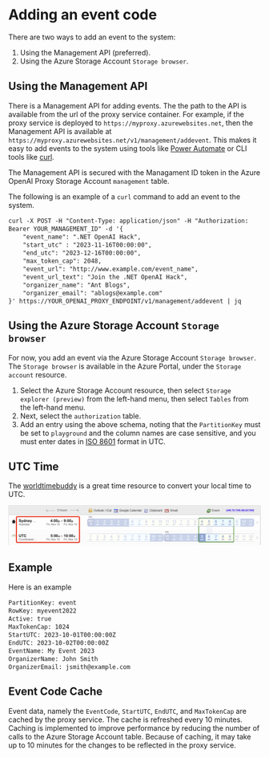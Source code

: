 # Adding an event code

There are two ways to add an event to the system:

1. Using the Management API (preferred).
2. Using the Azure Storage Account `Storage browser`.

## Using the Management API

There is a Management API for adding events. The the path to the API is available from the url of the proxy service container. For example, if the proxy service is deployed to `https://myproxy.azurewebsites.net`, then the Management API is available at `https://myproxy.azurewebsites.net/v1/management/addevent`. This makes it easy to add events to the system using tools like [Power Automate](https://www.microsoft.com/power-platform/products/power-automate) or CLI tools like [curl](https://curl.se/).

The Management API is secured with the Managament ID token in the Azure OpenAI Proxy Storage Account `management` table.

The following is an example of a `curl` command to add an event to the system.

```shell
curl -X POST -H "Content-Type: application/json" -H "Authorization: Bearer YOUR_MANAGEMENT_ID" -d '{
    "event_name": ".NET OpenAI Hack",
    "start_utc" : "2023-11-16T00:00:00",
    "end_utc": "2023-12-16T00:00:00",
    "max_token_cap": 2048,
    "event_url": "http://www.example.com/event_name",
    "event_url_text": "Join the .NET OpenAI Hack",
    "organizer_name": "Ant Blogs",
    "organizer_email": "ablogs@example.com"
}' https://YOUR_OPENAI_PROXY_ENDPOINT/v1/management/addevent | jq
```



## Using the Azure Storage Account `Storage browser`

For now, you add an event via the Azure Storage Account `Storage browser`. The `Storage browser` is available in the Azure Portal, under the `Storage account` resource.

1. Select the Azure Storage Account resource, then select `Storage explorer (preview)` from the left-hand menu, then select `Tables` from the left-hand menu.
2. Next, select the `authorization` table. 
3. Add an entry using the above schema, noting that the `PartitionKey` must be set to `playground` and the column names are case sensitive, and you must enter dates in [ISO 8601](https://en.wikipedia.org/wiki/ISO_8601) format in UTC. 

## UTC Time

The [worldtimebuddy](https://www.worldtimebuddy.com) is a great time resource to convert your local time to UTC.

![The image is an example of ](../media/world_time_buddy.png)

## Example

Here is an example

```text
PartitionKey: event
RowKey: myevent2022
Active: true
MaxTokenCap: 1024
StartUTC: 2023-10-01T00:00:00Z
EndUTC: 2023-10-02T00:00:00Z
EventName: My Event 2023
OrganizerName: John Smith
OrganizerEmail: jsmith@example.com
```

## Event Code Cache

Event data, namely the `EventCode`, `StartUTC`, `EndUTC`, and `MaxTokenCap` are cached by the proxy service. The cache is refreshed every 10 minutes. Caching is implemented to improve performance by reducing the number of calls to the Azure Storage Account table. Because of caching, it may take up to 10 minutes for the changes to be reflected in the proxy service.
